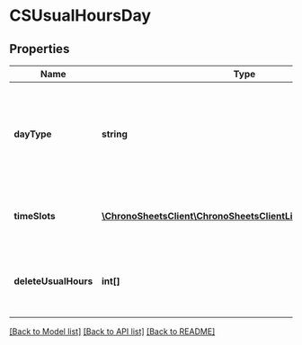 # CSUsualHoursDay

## Properties
Name | Type | Description | Notes
------------ | ------------- | ------------- | -------------
**dayType** | **string** | Specify which day this collection of Roster timeslots is for (Monday-Sunday) | [optional] 
**timeSlots** | [**\ChronoSheetsClient\ChronoSheetsClientLibModel\CSTimeSlot[]**](CSTimeSlot.md) | A collection of TimeSlots within this day | [optional] 
**deleteUsualHours** | **int[]** | Mark here which existing UsualHours are to be deleted | [optional] 

[[Back to Model list]](../README.md#documentation-for-models) [[Back to API list]](../README.md#documentation-for-api-endpoints) [[Back to README]](../README.md)


